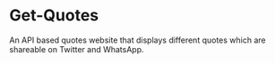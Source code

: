 # Get-Quotes
 An API based quotes website that displays different quotes which are shareable on Twitter and WhatsApp.
 
